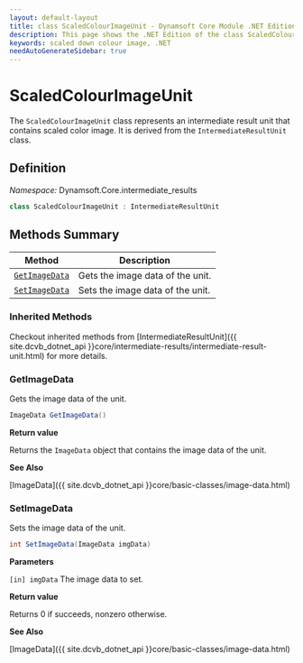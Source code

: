 ```yaml
---
layout: default-layout
title: class ScaledColourImageUnit - Dynamsoft Core Module .NET Edition API Reference
description: This page shows the .NET Edition of the class ScaledColourImageUnit in Dynamsoft Core Module.
keywords: scaled down colour image, .NET
needAutoGenerateSidebar: true
---
```


# ScaledColourImageUnit

The `ScaledColourImageUnit` class represents an intermediate result unit that contains scaled color image. It is derived from the `IntermediateResultUnit` class.

## Definition

*Namespace:* Dynamsoft.Core.intermediate_results


```csharp
class ScaledColourImageUnit : IntermediateResultUnit
```

## Methods Summary

| Method               | Description |
|----------------------|-------------|
| [`GetImageData`](#getimagedata) | Gets the image data of the unit.|
| [`SetImageData`](#setimagedata) | Sets the image data of the unit. |

### Inherited Methods

Checkout inherited methods from [IntermediateResultUnit]({{ site.dcvb_dotnet_api }}core/intermediate-results/intermediate-result-unit.html) for more details.

### GetImageData

Gets the image data of the unit.

```csharp
ImageData GetImageData()
```

**Return value**

Returns the `ImageData` object that contains the image data of the unit.

**See Also**

[ImageData]({{ site.dcvb_dotnet_api }}core/basic-classes/image-data.html)

### SetImageData

Sets the image data of the unit.

```csharp
int SetImageData(ImageData imgData)
```

**Parameters**

`[in] imgData` The image data to set.

**Return value**

Returns 0 if succeeds, nonzero otherwise.

**See Also**

[ImageData]({{ site.dcvb_dotnet_api }}core/basic-classes/image-data.html)
